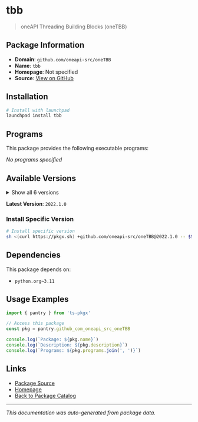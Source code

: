# tbb

> oneAPI Threading Building Blocks (oneTBB)

## Package Information

- **Domain**: `github.com/oneapi-src/oneTBB`
- **Name**: `tbb`
- **Homepage**: Not specified
- **Source**: [View on GitHub](https://github.com/pkgxdev/pantry/tree/main/projects/github.com/oneapi-src/oneTBB/package.yml)

## Installation

```bash
# Install with launchpad
launchpad install tbb
```

## Programs

This package provides the following executable programs:

*No programs specified*

## Available Versions

<details>
<summary>Show all 6 versions</summary>

- `2022.1.0`, `2022.0.0`, `2021.13.0`, `2021.12.0`, `2021.11.0`
- `2021.10.0`

</details>

**Latest Version**: `2022.1.0`

### Install Specific Version

```bash
# Install specific version
sh <(curl https://pkgx.sh) +github.com/oneapi-src/oneTBB@2022.1.0 -- $SHELL -i
```

## Dependencies

This package depends on:

- `python.org~3.11`

## Usage Examples

```typescript
import { pantry } from 'ts-pkgx'

// Access this package
const pkg = pantry.github_com_oneapi_src_oneTBB

console.log(`Package: ${pkg.name}`)
console.log(`Description: ${pkg.description}`)
console.log(`Programs: ${pkg.programs.join(', ')}`)
```

## Links

- [Package Source](https://github.com/pkgxdev/pantry/tree/main/projects/github.com/oneapi-src/oneTBB/package.yml)
- [Homepage](#)
- [Back to Package Catalog](../package-catalog.md)

---

*This documentation was auto-generated from package data.*
